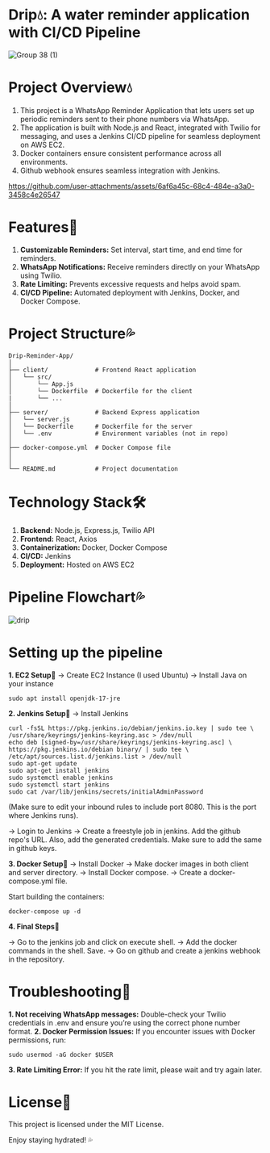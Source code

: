 # Drip💧: A water reminder application with CI/CD Pipeline
![Group 38 (1)](https://github.com/user-attachments/assets/aca63b9f-8389-49f8-8850-411b53026677)

# Project Overview💧
1. This project is a WhatsApp Reminder Application that lets users set up periodic reminders sent to their phone numbers via WhatsApp.
2. The application is built with Node.js and React, integrated with Twilio for messaging, and uses a Jenkins CI/CD pipeline for seamless deployment on AWS EC2. 
3. Docker containers ensure consistent performance across all environments.
4. Github webhook ensures seamless integration with Jenkins. 

https://github.com/user-attachments/assets/6af6a45c-68c4-484e-a3a0-3458c4e26547

# Features🔧
1. **Customizable Reminders:** Set interval, start time, and end time for reminders. 
2. **WhatsApp Notifications:** Receive reminders directly on your WhatsApp using Twilio.
3. **Rate Limiting:** Prevents excessive requests and helps avoid spam.
4. **CI/CD Pipeline:** Automated deployment with Jenkins, Docker, and Docker Compose.

# Project Structure💦
````
Drip-Reminder-App/
│
├── client/             # Frontend React application
│   └── src/
│       └── App.js
│       └── Dockerfile  # Dockerfile for the client
|       └── ...
│
├── server/             # Backend Express application
│   └── server.js
│   └── Dockerfile      # Dockerfile for the server 
│   └── .env            # Environment variables (not in repo)
│
├── docker-compose.yml  # Docker Compose file 
│
│
└── README.md           # Project documentation 

`````

# Technology Stack🛠️ 
1. **Backend:** Node.js, Express.js, Twilio API
2. **Frontend:** React, Axios
3. **Containerization:** Docker, Docker Compose
4. **CI/CD:** Jenkins
5. **Deployment:** Hosted on AWS EC2

# Pipeline Flowchart💦
![drip](https://github.com/user-attachments/assets/489d5238-7b27-4cd0-a486-c787ea5ff039)

# Setting up the pipeline 

**1. EC2 Setup**🌊
-> Create EC2 Instance (I used Ubuntu) 
-> Install Java on your instance 
```
sudo apt install openjdk-17-jre
```
**2. Jenkins Setup**🌊
-> Install Jenkins 
```
curl -fsSL https://pkg.jenkins.io/debian/jenkins.io.key | sudo tee \   /usr/share/keyrings/jenkins-keyring.asc > /dev/null 
echo deb [signed-by=/usr/share/keyrings/jenkins-keyring.asc] \   https://pkg.jenkins.io/debian binary/ | sudo tee \   /etc/apt/sources.list.d/jenkins.list > /dev/null
sudo apt-get update 
sudo apt-get install jenkins
sudo systemctl enable jenkins
sudo systemctl start jenkins
sudo cat /var/lib/jenkins/secrets/initialAdminPassword

```
(Make sure to edit your inbound rules to include port 8080. This is the port where Jenkins runs).

-> Login to Jenkins 
-> Create a freestyle job in jenkins. Add the github repo's URL. Also, add the generated credentials. Make sure to add the same in github keys. 

**3. Docker Setup**🌊
-> Install Docker 
-> Make docker images in both client and server directory. 
-> Install Docker compose. 
-> Create a docker-compose.yml file. 

Start building the containers: 
```
docker-compose up -d
```
**4. Final Steps**🌊

-> Go to the jenkins job and click on execute shell. 
-> Add the docker commands in the shell. Save. 
-> Go on github and create a jenkins webhook in the repository.

# Troubleshooting🐛
**1. Not receiving WhatsApp messages:** Double-check your Twilio credentials in .env and ensure you’re using the correct phone number format.
**2. Docker Permission Issues:** If you encounter issues with Docker permissions, run:
```
sudo usermod -aG docker $USER
```
**3. Rate Limiting Error:** If you hit the rate limit, please wait and try again later.

# License📜
This project is licensed under the MIT License.

Enjoy staying hydrated! 💦












